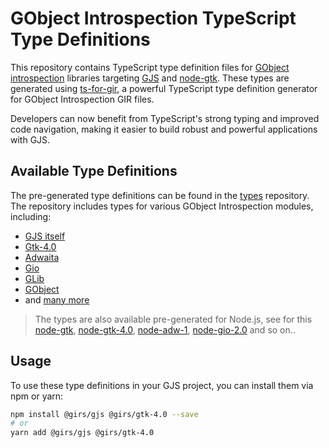 # GObject Introspection TypeScript Type Definitions

This repository contains TypeScript type definition files for [GObject introspection](https://gi.readthedocs.io/en/latest/) libraries targeting [GJS](https://gitlab.gnome.org/GNOME/gjs/) and [node-gtk](https://github.com/romgrk/node-gtk). These types are generated using [ts-for-gir](https://github.com/gjsify/ts-for-gir), a powerful TypeScript type definition generator for GObject Introspection GIR files.

Developers can now benefit from TypeScript's strong typing and improved code navigation, making it easier to build robust and powerful applications with GJS.

## Available Type Definitions

The pre-generated type definitions can be found in the [types](https://github.com/gjsify/types) repository. The repository includes types for various GObject Introspection modules, including:

- [GJS itself](https://www.npmjs.com/package/@girs/gjs)
- [Gtk-4.0](https://www.npmjs.com/package/@girs/gtk-4.0)
- [Adwaita](https://www.npmjs.com/package/@girs/adw-1)
- [Gio](https://www.npmjs.com/package/@girs/gio-2.0)
- [GLib](https://www.npmjs.com/package/@girs/glib-2.0)
- [GObject](https://www.npmjs.com/package/@girs/gobject-2.0)
- and [many more](https://github.com/gjsify/types)

> The types are also available pre-generated for Node.js, see for this [node-gtk](https://www.npmjs.com/package/@girs/node-gtk), [node-gtk-4.0](https://www.npmjs.com/package/@girs/node-gtk-4.0), [node-adw-1](https://www.npmjs.com/package/@girs/node-adw-1), [node-gio-2.0](https://www.npmjs.com/package/@girs/node-gio-2.0) and so on..

## Usage

To use these type definitions in your GJS project, you can install them via npm or yarn:

```bash
npm install @girs/gjs @girs/gtk-4.0 --save
# or
yarn add @girs/gjs @girs/gtk-4.0
```